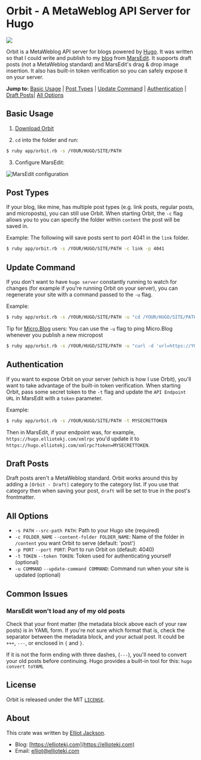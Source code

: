 # Orbit - A MetaWeblog API Server for Hugo

![](https://github.com/elliotekj/orbit/blob/master/.README/demo.gif)

Orbit is a MetaWeblog API server for blogs powered by
[Hugo](https://gohugo.io). It was written so that I could write and publish to
my [blog](https://elliotekj.com) from
[MarsEdit](https://www.red-sweater.com/marsedit/). It supports draft posts (not
a MetaWeblog standard) and MarsEdit's drag & drop image insertion. It also has
built-in token verification so you can safely expose it on your server.

**Jump to:** [Basic Usage](https://github.com/elliotekj/orbit#basic-usage) | [Post Types](https://github.com/elliotekj/orbit#post-types) | [Update Command](https://github.com/elliotekj/orbit#update-command) | [Authentication](https://github.com/elliotekj/orbit#authentication) | [Draft Posts](https://github.com/elliotekj/orbit#draft-posts)| [All Options](https://github.com/elliotekj/orbit#all-options)


## Basic Usage

1. [Download Orbit](https://github.com/elliotekj/orbit/archive/master.zip)

2. `cd` into the folder and run:

```sh
$ ruby app/orbit.rb -s /YOUR/HUGO/SITE/PATH
```

3. Configure MarsEdit:

![MarsEdit configuration](https://github.com/elliotekj/orbit/blob/master/.README/marsedit.png)


## Post Types

If your blog, like mine, has multiple post types (e.g. link posts, regular
posts, and microposts), you can still use Orbit. When starting Orbit, the `-c`
flag allows you to you can specify the folder within `content` the post will be
saved in.

Example: The following will save posts sent to port 4041 in the `link` folder.

```sh
$ ruby app/orbit.rb -s /YOUR/HUGO/SITE/PATH -c link -p 4041
```

## Update Command

If you don't want to have `hugo server` constantly running to watch for changes
(for example if you're running Orbit on your server), you can regenerate your
site with a command passed to the `-u` flag.

Example:

```sh
$ ruby app/orbit.rb -s /YOUR/HUGO/SITE/PATH -u "cd /YOUR/HUGO/SITE/PATH && hugo"
```

Tip for [Micro.Blog](https://micro.blog) users: You can use the `-u` flag to ping Micro.Blog whenever you publish a new micropost

```sh
$ ruby app/orbit.rb -s /YOUR/HUGO/SITE/PATH -u "curl -d 'url=https://YOURSITE.com/microposts.json' -X POST http://micro.blog/ping"
```

## Authentication

If you want to expose Orbit on your server (which is how I use Orbit), you'll
want to take advantage of the built-in token verification. When starting Orbit,
pass some secret token to the `-t` flag and update the `API Endpoint URL` in
MarsEdit with a `token` parameter.

Example:

```sh
$ ruby app/orbit.rb -s /YOUR/HUGO/SITE/PATH -t MYSECRETTOKEN
```

Then in MarsEdit, if your endpoint was, for example,
`https://hugo.elliotekj.com/xmlrpc` you'd update it to
`https://hugo.elliotekj.com/xmlrpc?token=MYSECRETTOKEN`.

## Draft Posts

Draft posts aren't a MetaWeblog standard. Orbit works around this by adding
a `[Orbit - Draft]` category to the category list. If you use that category
then when saving your post, `draft` will be set to true in the post's
frontmatter.

## All Options

- `-s PATH` `--src-path PATH`: Path to your Hugo site (required)
- `-c FOLDER_NAME` `--content-folder FOLDER_NAME`: Name of the folder in `/content` you want Orbit to serve (default: 'post')
- `-p PORT` `--port PORT`: Port to run Orbit on (default: 4040)
- `-t TOKEN` `--token TOKEN`: Token used for authenticating yourself (optional)
- `-u COMMAND` `--update-command COMMAND`: Command run when your site is updated (optional)

## Common Issues
### MarsEdit won't load any of my old posts

Check that your front matter (the metadata block above each of your raw posts) is in YAML form. If you're not sure which format that is, check the separator between the metadata block, and your actual post. It could be `+++`, `---`, or enclosed in `{` and `}`. 

If it is not the form ending with three dashes, (`---`), you'll need to convert your old posts before continuing. Hugo provides a built-in tool for this: `hugo convert toYAML`

## License

Orbit is released under the MIT [`LICENSE`](https://github.com/elliotekj/orbit/blob/master/LICENSE).

## About

This crate was written by [Elliot Jackson](https://elliotekj.com).

- Blog: [https://elliotekj.com](https://elliotekj.com)
- Email: elliot@elliotekj.com
